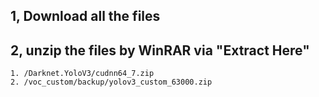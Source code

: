 ﻿

## 1, Download all the files

## 2, unzip the files by WinRAR via "Extract Here"

    1. /Darknet.YoloV3/cudnn64_7.zip
    2. /voc_custom/backup/yolov3_custom_63000.zip
